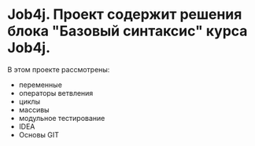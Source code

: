 # Job4j. Проект содержит решения блока "Базовый синтаксис" курса Job4j.

В этом проекте рассмотрены:
- переменные
- операторы ветвления
- циклы
- массивы
- модульное тестирование
- IDEA
- Основы GIT